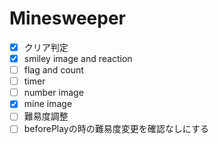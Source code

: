 # Minesweeper
- [x] クリア判定
- [x] smiley image and reaction
- [ ] flag and count
- [ ] timer
- [ ] number image
- [x] mine image
- [ ] 難易度調整
- [ ] beforePlayの時の難易度変更を確認なしにする
